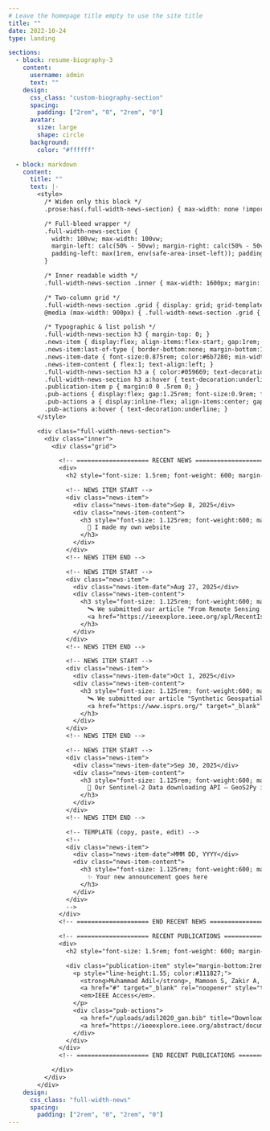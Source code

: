 ```yaml
---
# Leave the homepage title empty to use the site title
title: ""
date: 2022-10-24
type: landing

sections:
  - block: resume-biography-3
    content:
      username: admin
      text: ""
    design:
      css_class: "custom-biography-section"
      spacing:
        padding: ["2rem", "0", "2rem", "0"]
      avatar:
        size: large
        shape: circle
      background:
        color: "#ffffff"

  - block: markdown
    content:
      title: ""
      text: |-
        <style>
          /* Widen only this block */
          .prose:has(.full-width-news-section) { max-width: none !important; width: 100% !important; }

          /* Full-bleed wrapper */
          .full-width-news-section {
            width: 100vw; max-width: 100vw;
            margin-left: calc(50% - 50vw); margin-right: calc(50% - 50vw);
            padding-left: max(1rem, env(safe-area-inset-left)); padding-right: max(1rem, env(safe-area-inset-right));
          }

          /* Inner readable width */
          .full-width-news-section .inner { max-width: 1600px; margin: 0 auto; }

          /* Two-column grid */
          .full-width-news-section .grid { display: grid; grid-template-columns: 1fr 1fr; gap: 6.5rem; align-items: start; }
          @media (max-width: 900px) { .full-width-news-section .grid { grid-template-columns: 1fr; gap: 1.25rem; } }

          /* Typographic & list polish */
          .full-width-news-section h3 { margin-top: 0; }
          .news-item { display:flex; align-items:flex-start; gap:1rem; margin-bottom:2rem; padding-bottom:1.25rem; border-bottom:1px solid #e5e7eb; }
          .news-item:last-of-type { border-bottom:none; margin-bottom:1.5rem; padding-bottom:0; }
          .news-item-date { font-size:0.875rem; color:#6b7280; min-width:80px; flex-shrink:0; text-align:left; }
          .news-item-content { flex:1; text-align:left; }
          .full-width-news-section h3 a { color:#059669; text-decoration:none; }
          .full-width-news-section h3 a:hover { text-decoration:underline; }
          .publication-item p { margin:0 0 .5rem 0; }
          .pub-actions { display:flex; gap:1.25rem; font-size:0.9rem; font-weight:600; }
          .pub-actions a { display:inline-flex; align-items:center; gap:.3rem; color:#059669; text-decoration:none; }
          .pub-actions a:hover { text-decoration:underline; }
        </style>

        <div class="full-width-news-section">
          <div class="inner">
            <div class="grid">

              <!-- ==================== RECENT NEWS ==================== -->
              <div>
                <h2 style="font-size: 1.5rem; font-weight: 600; margin-bottom: 1.5rem; color: #1f2937; text-align: center; padding: 10px; white-space: nowrap;">Recent News</h2>

                <!-- NEWS ITEM START -->
                <div class="news-item">
                  <div class="news-item-date">Sep 8, 2025</div>
                  <div class="news-item-content">
                    <h3 style="font-size: 1.125rem; font-weight:600; margin-bottom:0.5rem; line-height:1.4; text-align:left;">
                      🎉 I made my own website
                    </h3>
                  </div>
                </div>
                <!-- NEWS ITEM END -->

                <!-- NEWS ITEM START -->
                <div class="news-item">
                  <div class="news-item-date">Aug 27, 2025</div>
                  <div class="news-item-content">
                    <h3 style="font-size: 1.125rem; font-weight:600; margin-bottom:0.25rem; line-height:1.4; text-align:left;">
                      🛰️ We submitted our article "From Remote Sensing to Multiple Time Horizons Forecasts: Transformers Model for CyanoHAB Intensity in Lake Champlain" in the
                      <a href="https://ieeexplore.ieee.org/xpl/RecentIssue.jsp?punumber=4609443" target="_blank" rel="noopener">IEEE Journal of Selected Topics in Applied Earth Observations and Remote Sensing</a> – Stay Tuned! 😊
                    </h3>
                  </div>
                </div>
                <!-- NEWS ITEM END -->

                <!-- NEWS ITEM START -->
                <div class="news-item">
                  <div class="news-item-date">Oct 1, 2025</div>
                  <div class="news-item-content">
                    <h3 style="font-size: 1.125rem; font-weight:600; margin-bottom:0.25rem; line-height:1.4; text-align:left;">
                      🛰️ We submitted our article "Synthetic Geospatial Scene Rendering From Satellite Imagery and Weather Data" in the
                      <a href="https://www.isprs.org/" target="_blank" rel="noopener">International Society for Photogrammetry and Remote Sensing (ISPRS)</a> – Stay Tuned! 😊
                    </h3>
                  </div>
                </div>
                <!-- NEWS ITEM END -->

                <!-- NEWS ITEM START -->
                <div class="news-item">
                  <div class="news-item-date">Sep 30, 2025</div>
                  <div class="news-item-content">
                    <h3 style="font-size: 1.125rem; font-weight:600; margin-bottom:0.25rem; line-height:1.4; text-align:left;">
                      🚀 Our Sentinel-2 Data downloading API – GeoS2Py is in the final stages – Get ready to download large-scale datasets with real-time data processing capabilities – One of its Kind :-)
                    </h3>
                  </div>
                </div>
                <!-- NEWS ITEM END -->

                <!-- TEMPLATE (copy, paste, edit) -->
                <!--
                <div class="news-item">
                  <div class="news-item-date">MMM DD, YYYY</div>
                  <div class="news-item-content">
                    <h3 style="font-size: 1.125rem; font-weight:600; margin-bottom:0.25rem; line-height:1.4; text-align:left;">
                      ✨ Your new announcement goes here
                    </h3>
                  </div>
                </div>
                -->
              </div>
              <!-- ==================== END RECENT NEWS ==================== -->

              <!-- ==================== RECENT PUBLICATIONS ==================== -->
              <div>
                <h2 style="font-size: 1.5rem; font-weight: 600; margin-bottom: 1.5rem; color: #1f2937; text-align: center; padding: 10px; white-space: nowrap;">Recent Publications</h2>

                <div class="publication-item" style="margin-bottom:2rem; padding-bottom:1.5rem; border-bottom:1px solid #e5e7eb;">
                  <p style="line-height:1.55; color:#111827;">
                    <strong>Muhammad Adil</strong>, Mamoon S, Zakir A, Manzoor MA, Lian Z (2020).
                    <a href="#" target="_blank" rel="noopener" style="text-decoration:underline;">Multi scale-adaptive super-resolution person re-identification using GAN</a>.
                    <em>IEEE Access</em>.
                  </p>
                  <div class="pub-actions">
                    <a href="/uploads/adil2020_gan.bib" title="Download BibTeX citation"><span aria-hidden="true">📄</span><span>CITE</span></a>
                    <a href="https://ieeexplore.ieee.org/abstract/document/9195535" target="_blank" rel="noopener" title="View article on IEEE Xplore"><span aria-hidden="true">🔗</span><span>URL</span></a>
                  </div>
                </div>
              </div>
              <!-- ==================== END RECENT PUBLICATIONS ==================== -->

            </div>
          </div>
        </div>
    design:
      css_class: "full-width-news"
      spacing:
        padding: ["2rem", "0", "2rem", "0"]
---
```

